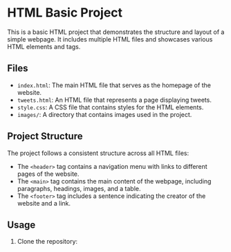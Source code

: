 # HTML Basic Project

This is a basic HTML project that demonstrates the structure and layout of a simple webpage. It includes multiple HTML files and showcases various HTML elements and tags.

## Files

- `index.html`: The main HTML file that serves as the homepage of the website.
- `tweets.html`: An HTML file that represents a page displaying tweets.
- `style.css`: A CSS file that contains styles for the HTML elements.
- `images/`: A directory that contains images used in the project.

## Project Structure

The project follows a consistent structure across all HTML files:

- The `<header>` tag contains a navigation menu with links to different pages of the website.
- The `<main>` tag contains the main content of the webpage, including paragraphs, headings, images, and a table.
- The `<footer>` tag includes a sentence indicating the creator of the website and a link.

## Usage

1. Clone the repository:

